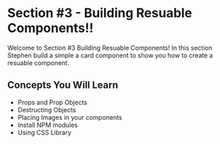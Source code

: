 <h1>Section #3 - Building Resuable Components!!</h1>

<p>
    Welcome to Section #3 Building Resuable Components! In this section Stephen build a simple a card component
    to show you how to create a resuable component.
</p>

<h2>Concepts You Will Learn</h2>
<ul>
  <li>Props and Prop Objects</li>
  <li>Destructing Objects</li>
  <li>Placing Images in your components</li>
  <li>Install NPM modules</li>  
  <li>Using CSS Library</li>
</ul>

